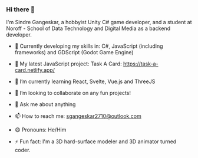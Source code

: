 ### Hi there 👋

I'm Sindre Gangeskar, a hobbyist Unity C# game developer, and a student at Noroff - School of Data Technology and Digital Media as a backend developer. 

- 🧠 Currently developing my skills in:  C#, JavaScript (including frameworks) and GDScript (Godot Game Engine)

- 🔭 My latest JavaScript project: Task A Card: https://task-a-card.netlify.app/
- 📖 I’m currently learning React, Svelte, Vue.js and ThreeJS
- 👯 I’m looking to collaborate on any fun projects!
- 💬 Ask me about anything
- 📫 How to reach me: sgangeskar2710@outlook.com
- 😄 Pronouns: He/Him
- ⚡ Fun fact: I'm a 3D hard-surface modeler and 3D animator turned coder.

<!--
**sindre-gangeskar/sindre-gangeskar** is a ✨ _special_ ✨ repository because its `README.md` (this file) appears on your GitHub profile.

Here are some ideas to get you started:
-->
